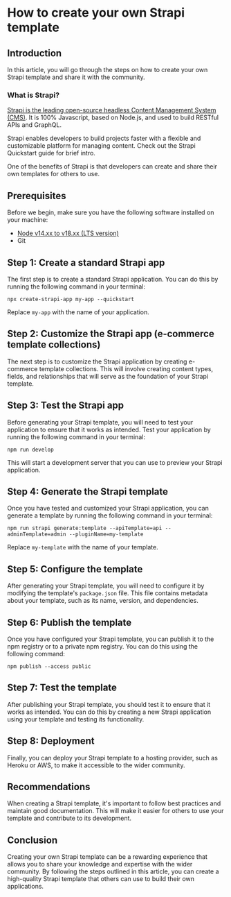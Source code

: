 # How to create your own Strapi template

## Introduction

In this article, you will go through the steps on how to create your own Strapi template and share it with the community.

### What is Strapi?

[Strapi is the leading open-source headless Content Management System (CMS)](https://strapi.io). It is 100% Javascript, based on Node.js, and used to build RESTful APIs and GraphQL.

Strapi enables developers to build projects faster with a flexible and customizable platform for managing content. Check out the Strapi Quickstart guide for brief intro.

One of the benefits of Strapi is that developers can create and share their own templates for others to use. 

## Prerequisites

Before we begin, make sure you have the following software installed on your machine:

- [Node v14.xx to v18.xx (LTS version)]()
- Git

## Step 1: Create a standard Strapi app

The first step is to create a standard Strapi application. You can do this by running the following command in your terminal:

```
npx create-strapi-app my-app --quickstart

```

Replace `my-app` with the name of your application.

## Step 2: Customize the Strapi app (e-commerce template collections)

The next step is to customize the Strapi application by creating e-commerce template collections. This will involve creating content types, fields, and relationships that will serve as the foundation of your Strapi template.

## Step 3: Test the Strapi app

Before generating your Strapi template, you will need to test your application to ensure that it works as intended. Test your application by running the following command in your terminal:

```
npm run develop

```

This will start a development server that you can use to preview your Strapi application.

## Step 4: Generate the Strapi template

Once you have tested and customized your Strapi application, you can generate a template by running the following command in your terminal:

```
npm run strapi generate:template --apiTemplate=api --adminTemplate=admin --pluginName=my-template

```

Replace `my-template` with the name of your template.

## Step 5: Configure the template

After generating your Strapi template, you will need to configure it by modifying the template's `package.json` file. This file contains metadata about your template, such as its name, version, and dependencies.

## Step 6: Publish the template

Once you have configured your Strapi template, you can publish it to the npm registry or to a private npm registry. You can do this using the following command:

```
npm publish --access public

```

## Step 7: Test the template

After publishing your Strapi template, you should test it to ensure that it works as intended. You can do this by creating a new Strapi application using your template and testing its functionality.

## Step 8: Deployment

Finally, you can deploy your Strapi template to a hosting provider, such as Heroku or AWS, to make it accessible to the wider community.

## Recommendations

When creating a Strapi template, it's important to follow best practices and maintain good documentation. This will make it easier for others to use your template and contribute to its development.

## Conclusion

Creating your own Strapi template can be a rewarding experience that allows you to share your knowledge and expertise with the wider community. By following the steps outlined in this article, you can create a high-quality Strapi template that others can use to build their own applications.